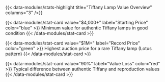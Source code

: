{{< data-modules/stats-highlight title="Tiffany Lamp Value Overview" columns="3" />}}

{{< data-modules/stat-card value="$4,000+" label="Starting Price" color="blue" >}}
Minimum value for authentic Tiffany lamps in good condition
{{< /data-modules/stat-card >}}

{{< data-modules/stat-card value="$1M+" label="Record Price" color="green" >}}
Highest auction price for a rare Tiffany lamp (Lotus pattern)
{{< /data-modules/stat-card >}}

{{< data-modules/stat-card value="90%" label="Value Loss" color="red" >}}
Typical difference between authentic Tiffany and reproduction values
{{< /data-modules/stat-card >}} 
